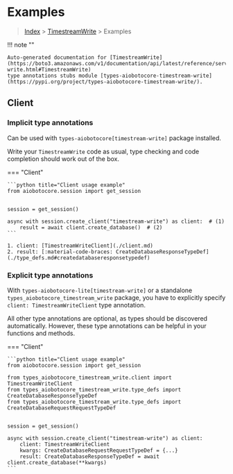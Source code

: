# Examples

> [Index](../README.md) > [TimestreamWrite](./README.md) > Examples

!!! note ""

    Auto-generated documentation for [TimestreamWrite](https://boto3.amazonaws.com/v1/documentation/api/latest/reference/services/timestream-write.html#TimestreamWrite)
    type annotations stubs module [types-aiobotocore-timestream-write](https://pypi.org/project/types-aiobotocore-timestream-write/).

## Client

### Implicit type annotations

Can be used with `types-aiobotocore[timestream-write]` package installed.

Write your `TimestreamWrite` code as usual,
type checking and code completion should work out of the box.



=== "Client"

    ```python title="Client usage example"
    from aiobotocore.session import get_session


    session = get_session()

    async with session.create_client("timestream-write") as client:  # (1)
        result = await client.create_database()  # (2)
    ```

    1. client: [TimestreamWriteClient](./client.md)
    2. result: [:material-code-braces: CreateDatabaseResponseTypeDef](./type_defs.md#createdatabaseresponsetypedef) 






### Explicit type annotations

With `types-aiobotocore-lite[timestream-write]`
or a standalone `types_aiobotocore_timestream_write` package, you have to explicitly specify
`client: TimestreamWriteClient` type annotation.

All other type annotations are optional, as types should be discovered automatically.
However, these type annotations can be helpful in your functions and methods.


=== "Client"

    ```python title="Client usage example"
    from aiobotocore.session import get_session

    from types_aiobotocore_timestream_write.client import TimestreamWriteClient
    from types_aiobotocore_timestream_write.type_defs import CreateDatabaseResponseTypeDef
    from types_aiobotocore_timestream_write.type_defs import CreateDatabaseRequestRequestTypeDef


    session = get_session()

    async with session.create_client("timestream-write") as client:
        client: TimestreamWriteClient
        kwargs: CreateDatabaseRequestRequestTypeDef = {...}
        result: CreateDatabaseResponseTypeDef = await client.create_database(**kwargs)
    ```




